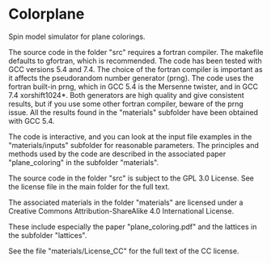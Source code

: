 # Colorplane
Spin model simulator for plane colorings.

The source code in the folder "src" requires a fortran compiler. The makefile defaults to gfortran, which is recommended. The code has been tested with GCC versions 5.4 and 7.4. The choice of the fortran compiler is important as it affects the pseudorandom number generator (prng). The code uses the fortran built-in prng, which in GCC 5.4 is the Mersenne twister, and in GCC 7.4 xorshift1024*. Both generators are high quality and give consistent results, but if you use some other fortran compiler, beware of the prng issue. All the results found in the "materials" subfolder have been obtained with GCC 5.4.

The code is interactive, and you can look at the input file examples in the "materials/inputs" subfolder for reasonable parameters. The principles and methods used by the code are described in the associated paper "plane_coloring" in the subfolder "materials".

The source code in the folder "src" is subject to the GPL 3.0 License. See the license file in the main folder for the full text.

The associated materials in the folder "materials" are licensed under a
Creative Commons Attribution-ShareAlike 4.0 International License.

These include especially the paper "plane_coloring.pdf" and the lattices in the subfolder "lattices".

See the file "materials/License_CC" for the full text of the CC license.
